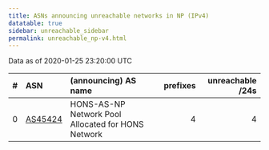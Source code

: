```yaml
---
title: ASNs announcing unreachable networks in NP (IPv4)
datatable: true
sidebar: unreachable_sidebar
permalink: unreachable_np-v4.html
---
```


Data as of 2020-01-25 23:20:00 UTC


<div class="datatable-begin"></div>

|   # | ASN                                    | (announcing) AS name                               |   prefixes |   unreachable /24s |
|----:|:---------------------------------------|:---------------------------------------------------|-----------:|-------------------:|
|   0 | [AS45424](unreachable_AS45424-v4.html) | HONS-AS-NP Network Pool Allocated for HONS Network |          4 |                  4 |

<div class="datatable-end"></div>